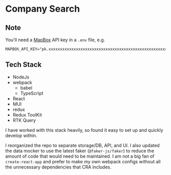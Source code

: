 # Company Search

## Note

You'll need a [MapBox](https://www.mapbox.com/) API key in a `.env` file, e.g.
```
MAPBOX_API_KEY="pk.xxxxxxxxxxxxxxxxxxxxxxxxxxxxxxxxxxxxxxxxxxxxxxxxxxxxxxxxxxxx"
```

## Tech Stack

- NodeJs
- webpack
  - babel
  - TypeScript
- React
- MUI
- redux
- Redux ToolKit
- RTK Query

I have worked with this stack heavily, so found it easy to
set up and quickly develop within.

I reorganized the repo to separate storage/DB, API, and UI. 
I also updated the data mocker to use the latest faker (`@faker-js/faker`)
to reduce the amount of code that would need to be maintained.
I am not a big fan of `create-react-app` and prefer to make my
own webpack configs without all the unnecessary dependencies that 
CRA includes.
